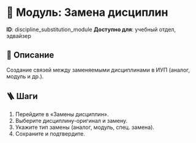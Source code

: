 # 📘 Модуль: Замена дисциплин
**ID**: discipline_substitution_module
**Доступно для**: учебный отдел, эдвайзер

## 📝 Описание
Создание связей между заменяемыми дисциплинами в ИУП (аналог, модуль и др.).

## 🪜 Шаги
1. Перейдите в «Замены дисциплин».
2. Выберите дисциплину-оригинал и замену.
3. Укажите тип замены (аналог, модуль, спец. замена).
4. Сохраните и подтвердите.
